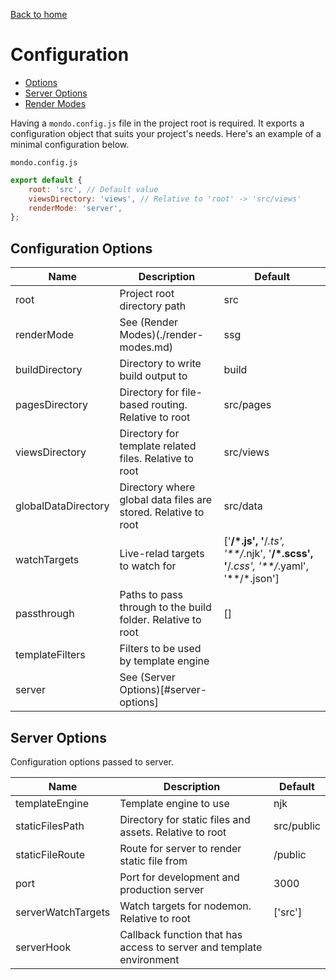 [Back to home](../MONDO.md)

# Configuration

-   [Options](#configuration-options)
-   [Server Options](#server-options)
-   [Render Modes](./render-modes.md)

Having a `mondo.config.js` file in the project root is required.
It exports a configuration object that suits your project's needs.
Here's an example of a minimal configuration below.

`mondo.config.js`

```js
export default {
    root: 'src', // Default value
    viewsDirectory: 'views', // Relative to 'root' -> 'src/views'
    renderMode: 'server',
};
```

## Configuration Options

| Name                | Description                                                    | Default                                                                               |
| ------------------- | -------------------------------------------------------------- | ------------------------------------------------------------------------------------- |
| root                | Project root directory path                                    | src                                                                                   |
| renderMode          | See (Render Modes)(./render-modes.md)                      | ssg                                                                                   |
| buildDirectory      | Directory to write build output to                             | build                                                                                 |
| pagesDirectory      | Directory for file-based routing. Relative to root             | src/pages                                                                             |
| viewsDirectory      | Directory for template related files. Relative to root         | src/views                                                                             |
| globalDataDirectory | Directory where global data files are stored. Relative to root | src/data                                                                              |
| watchTargets        | Live-relad targets to watch for                                | ['**/*.js', '**/*.ts', '**/*.njk', '**/*.scss', '**/*.css', '**/*.yaml', '**/*.json'] |
| passthrough         | Paths to pass through to the build folder. Relative to root    | []                                                                                    |
| templateFilters     | Filters to be used by template engine                          |                                                                                       |
| server              | See (Server Options)[#server-options]                          |

## Server Options

Configuration options passed to server.

| Name               | Description                                                          | Default    |
| ------------------ | -------------------------------------------------------------------- | ---------- |
| templateEngine     | Template engine to use                                               | njk        |
| staticFilesPath    | Directory for static files and assets. Relative to root              | src/public |
| staticFileRoute    | Route for server to render static file from                          | /public    |
| port               | Port for development and production server                           | 3000       |
| serverWatchTargets | Watch targets for nodemon. Relative to root                          | ['src']    |
| serverHook         | Callback function that has access to server and template environment |            |
